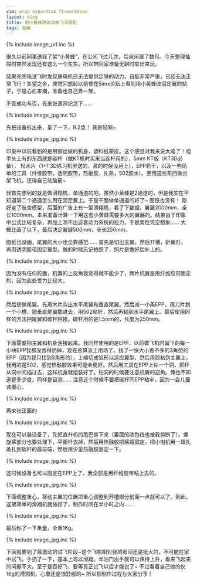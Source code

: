```yaml
---
vim: wrap expandtab ft=markdown
layout: blog
title: 用小黄蜂改装自由飞滑翔机
tags: 航模
---
```

{% include image_url.inc %}

很久以前同事送我了架“小黄蜂”，在公司飞过几次，后来闲置了数月。今天整理抽屉时突然发现还有这么一个东东。所以带回家准备无聊时拿出来玩。

结果充完电试飞时发现尾电机已无法提供足够的动力，自旋非常严重，已经无法正常飞行！失望之余，突然回想起以前曾在5imx论坛上看到用小黄蜂改固定翼的帖子，于是心血来潮，准备也自己弄一架。

不管成功与否，先来张遗照纪念下……

{% include image_jpg.inc %}

先把设备拆出来，量了一下，9.2克！ 真是轻啊~

{% include image_jpg.inc %}

印象中以前看到的是用钢丝做的机身，塑料纸蒙皮。这个感觉对我来说太难了！咱手头上有的东西就是碳杆（做KT机时买来当连杆用的），5mm KT板（KT3D必备）， 轻木片（1+1 3D练习机里送的，装的时候没用上），EPP若干，以及一些简单的工具（纤维胶带，透明胶带，热融胶，扎条，502胶水）。要用这些东西做出架飞机，还得自己动脑筋~

我首先想到的就是做滑翔机，单通道的吧。虽然小黄蜂是2通道的，但是我实在不知道第二个通道怎么用在固定翼上。于是干脆做单通道的好了~ 图纸也没有！ 刚好定了航空模型，后面的广告上有一架滑翔机，看了下数据，翼展2000mm，全长1090mm。本来准备计算一下用这套小黄蜂需要多大的翼展的。结果由于印象中公式比较复杂，再加上测不出这套动力系统的拉力，于是索性凭空想象…… 大概比画了以下，最后决定翼展500mm，全长250mm。

图纸也没画，尾翼的大小也全靠感觉…… 首先是切出主翼，然后开槽，折翼形，再用透明胶带固定翼型。做的时候忘记拍照了，照片是做好后补上的。

{% include image_jpg.inc %}

因为没有任何舵面，机翼的上反角我觉得就不能少了，两片机翼是用纤维胶带固定的，因为此处受力比较大。

{% include image_jpg.inc %}

然后是做尾翼。先用木片剪出水平尾翼和垂直尾翼。然后减一小条EPP，用刀片划一个小槽，把垂直尾翼插进去，用502粘好，然后再粘到水平尾翼上。最后使用同样的方法把尾翼和碳杆粘接。碳杆用的是1.5mm的，长度为250mm。

{% include image_jpg.inc %}

下面需要把主翼和机身连接起来。我同样使用的是EPP，以前做飞机时留下的每一小块EPP我都没舍得扔掉，现在总算派上用场了。找了一快大小差不多的3角型的EPP（因为我只找到3角形的），上端切成弧形以适应翼型，然后用胶粘到主翼上，我用的是502，感觉热融胶效果可能会更好。然后用工具在EPP上钻一个洞，把杆从洞中间插过去，这样机身就组装好了。钻洞的时候要注意机翼的迎角。俺也不知道是多少度，同样是目测…… 注意这个时候不要把碳杆同EPP粘牢，因为一会儿要调重心。

{% include image_jpg.inc %}

再来张正面的

{% include image_jpg.inc %}

现在可以装设备了，先把直升机的尾巴剪下来（里面的漆包线也被我剪断了）。螺旋桨部分也要处理下，平衡杆去掉，然后用热融胶把桨距固定。把小电机用一跟扎条扎到碳杆的最前端，然后用少量热融胶固定一下。

{% include image_jpg.inc %}

这时候设备也可以固定在EPP上了，我全部是用纤维胶带粘上去的。

{% include image_jpg.inc %}

下面调整重心，移动主翼的位置把重心调整到开槽部分前面一点就可以了。到此，这架简单的滑翔机就做好了，制作时间在半小时之内……

{% include image_jpg.inc %}

最后称了一下重量，全重16g。

{% include image_jpg.inc %}

下面就要到了最激动的试飞阶段~这个飞机相对我的房间还是挺大的，不可能在家中试飞。手扔了一下，基本上可以滑翔。半油门出手就可以保持上升，看来飞起来的问题不大。至于是否好飞，要等真正试飞以后才能说了~ 不过看着自己做的仅16g的滑翔机，心里还是很舒服的~ 所以把制作过程与大家分享！
